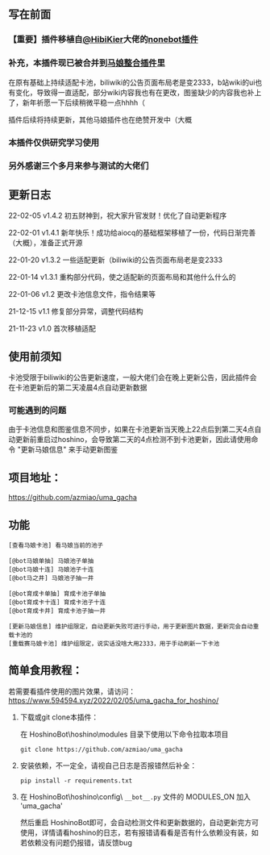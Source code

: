 
## 写在前面

### 【重要】插件移植自[@HibiKier](https://github.com/HibiKier)大佬的[nonebot插件](https://github.com/HibiKier/nonebot_plugin_gamedraw)

### 补充，本插件现已被合并到[马娘整合插件](https://github.com/azmiao/uma_plugin)里

在原有基础上持续适配卡池，biliwiki的公告页面布局老是变2333，b站wiki的ui也有变化，导致得一直适配，部分wiki内容我也有在更改，图鉴缺少的内容我也补上了，新年祈愿一下后续稍微平稳一点hhhh（

插件后续将持续更新，其他马娘插件也在绝赞开发中（大概

### 本插件仅供研究学习使用

### 另外感谢三个多月来参与测试的大佬们

## 更新日志

22-02-05    v1.4.2  初五财神到，祝大家升官发财！优化了自动更新程序

22-02-01    v1.4.1    新年快乐！成功给aiocq的基础框架移植了一份，代码日渐完善（大概），准备正式开源

22-01-20    v1.3.2    一些适配更新（biliwiki的公告页面布局老是变2333

22-01-14    v1.3.1    重构部分代码，使之适配新的页面布局和其他什么什么的

22-01-06    v1.2    更改卡池信息文件，指令结果等

21-12-15    v1.1    修复部分异常，调整代码结构

21-11-23    v1.0    首次移植适配

## 使用前须知

卡池受限于biliwiki的公告更新速度，一般大佬们会在晚上更新公告，因此插件会在卡池更新后的第二天凌晨4点自动更新数据

### 可能遇到的问题

由于卡池信息和图鉴信息不同步，如果在卡池更新当天晚上22点后到第二天4点自动更新前重启过hoshino，会导致第二天的4点检测不到卡池更新，因此请使用命令 "更新马娘信息" 来手动更新图鉴

## 项目地址：
https://github.com/azmiao/uma_gacha

## 功能
```
[查看马娘卡池] 看马娘当前的池子

[@bot马娘单抽] 马娘池子单抽
[@bot马娘十连] 马娘池子十连
[@bot马之井] 马娘池子抽一井

[@bot育成卡单抽] 育成卡池子单抽
[@bot育成卡十连] 育成卡池子十连
[@bot育成卡井] 育成卡池子抽一井

[更新马娘信息] 维护组限定，自动更新失败可进行手动，用于更新图片数据，更新完会自动重载卡池的
[重载赛马娘卡池] 维护组限定，说实话没啥大用2333，用于手动刷新一下卡池
```

## 简单食用教程：

若需要看插件使用的图片效果，请访问：
https://www.594594.xyz/2022/02/05/uma_gacha_for_hoshino/

1. 下载或git clone本插件：

    在 HoshinoBot\hoshino\modules 目录下使用以下命令拉取本项目
    ```
    git clone https://github.com/azmiao/uma_gacha
    ```

2. 安装依赖，不一定全，请视自己日志是否报错然后补全：
    ```
    pip install -r requirements.txt
    ```

3. 在 HoshinoBot\hoshino\config\ `__bot__.py` 文件的 MODULES_ON 加入 'uma_gacha'

    然后重启 HoshinoBot即可，会自动检测文件和更新数据的，自动更新完方可使用，详情请看hoshino的日志，若有报错请看看是否有什么依赖没有装，如若依赖没有问题仍报错，请反馈bug